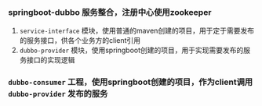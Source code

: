 ### springboot-dubbo 服务整合，注册中心使用zookeeper

1. `service-interface` 模块，使用普通的maven创建的项目，用于定于需要发布的服务接口，供各个业务方的client引用
2. `dubbo-provider` 模块，使用springboot创建的项目，用于实现需要发布的服务接口的实现逻辑

### `dubbo-consumer` 工程，使用springboot创建的项目，作为client调用 `dubbo-provider` 发布的服务 

